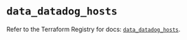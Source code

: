 # `data_datadog_hosts`

Refer to the Terraform Registry for docs: [`data_datadog_hosts`](https://registry.terraform.io/providers/datadog/datadog/3.43.0/docs/data-sources/hosts).
